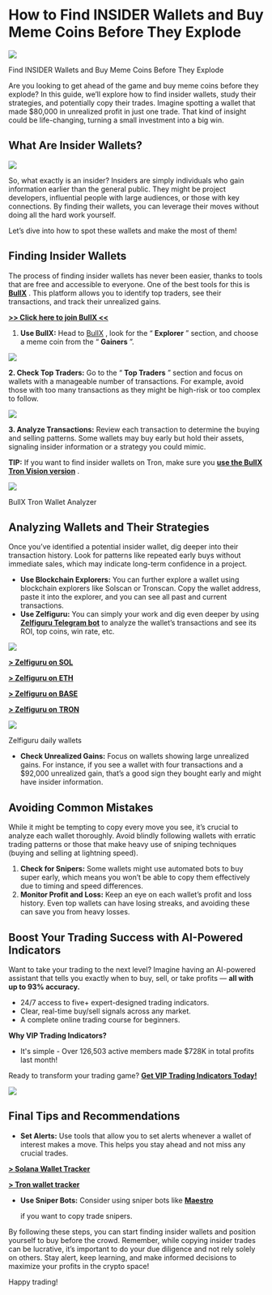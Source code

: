 # How to Find INSIDER Wallets and Buy Meme Coins Before They Explode

![](https://miro.medium.com/v2/1*IbTHN72smEEjJ9cSlgAm8Q.png)

Find INSIDER Wallets and Buy Meme Coins Before They Explode

Are you looking to get ahead of the game and buy meme coins before they explode? In this guide, we’ll explore how to find insider wallets, study their strategies, and potentially copy their trades. Imagine spotting a wallet that made $80,000 in unrealized profit in just one trade. That kind of insight could be life-changing, turning a small investment into a big win.

## What Are Insider Wallets?

![](https://miro.medium.com/v2/1*aIpp5wGGUQGgqDR4vuXFOA.png)

So, what exactly is an insider? Insiders are simply individuals who gain information earlier than the general public. They might be project developers, influential people with large audiences, or those with key connections. By finding their wallets, you can leverage their moves without doing all the hard work yourself.

Let’s dive into how to spot these wallets and make the most of them!

## Finding Insider Wallets

The process of finding insider wallets has never been easier, thanks to tools that are free and accessible to everyone. One of the best tools for this is
[**BullX**](https://t.me/BullxBetaBot)
. This platform allows you to identify top traders, see their transactions, and track their unrealized gains.

[**>> Click here to join BullX <<**](https://t.me/BullxBetaBot)

1. **Use BullX:**
   Head to
   [BullX](https://t.me/BullxBetaBot)
   , look for the “
   **Explorer**
   ” section, and choose a meme coin from the “
   **Gainers**
   ”.

![](https://miro.medium.com/v2/1*QNM-JmXdDvlEuMB8TYTz9A.png)

**2. Check Top Traders:**
Go to the “
**Top Traders**
” section and focus on wallets with a manageable number of transactions. For example, avoid those with too many transactions as they might be high-risk or too complex to follow.

![](https://miro.medium.com/v2/1*VhmeTUr21nrWRVxFB7OpYg.png)

**3. Analyze Transactions:**
Review each transaction to determine the buying and selling patterns. Some wallets may buy early but hold their assets, signaling insider information or a strategy you could mimic.

**TIP:**
If you want to find insider wallets on Tron, make sure you
[**use the BullX Tron Vision version**](https://tron.bullx.io/)
.

![](https://miro.medium.com/v2/1*COFpU5l-njLKLtaleoHwoA.png)

BullX Tron Wallet Analyzer

## Analyzing Wallets and Their Strategies

Once you’ve identified a potential insider wallet, dig deeper into their transaction history. Look for patterns like repeated early buys without immediate sales, which may indicate long-term confidence in a project.

* **Use Blockchain Explorers:**
  You can further explore a wallet using blockchain explorers like Solscan or Tronscan. Copy the wallet address, paste it into the explorer, and you can see all past and current transactions.
* **Use Zelfiguru:**
  You can simply your work and dig even deeper by using
  [**Zelfiguru Telegram bot**](https://t.me/zelfiguru_on_solana_bot?start=NjY4NjkwMzExOA==)
  to analyze the wallet’s transactions and see its ROI, top coins, win rate, etc.

![](https://miro.medium.com/v2/1*Qt7WxssMBAQk5YQne1IVuw.png)

[**> Zelfiguru on SOL**](https://t.me/zelfiguru_on_solana_bot?start=NjY4NjkwMzExOA==)

[**> Zelfiguru on ETH**](https://t.me/zelfiguru_on_eth_bot?start=NjY4NjkwMzExOA==)

[**> Zelfiguru on BASE**](https://t.me/zelfiguru_on_base_bot?start=NjY4NjkwMzExOA==)

[**> Zelfiguru on TRON**](https://t.me/zelfiguru_on_tron_bot?start=NjY4NjkwMzExOA==)

![](https://miro.medium.com/v2/1*jAxpupHumiMtKkJ3pNAcYQ.png)

Zelfiguru daily wallets

* **Check Unrealized Gains:**
  Focus on wallets showing large unrealized gains. For instance, if you see a wallet with four transactions and a $92,000 unrealized gain, that’s a good sign they bought early and might have insider information.

## Avoiding Common Mistakes

While it might be tempting to copy every move you see, it’s crucial to analyze each wallet thoroughly. Avoid blindly following wallets with erratic trading patterns or those that make heavy use of sniping techniques (buying and selling at lightning speed).

1. **Check for Snipers:**
   Some wallets might use automated bots to buy super early, which means you won’t be able to copy them effectively due to timing and speed differences.
2. **Monitor Profit and Loss:**
   Keep an eye on each wallet’s profit and loss history. Even top wallets can have losing streaks, and avoiding these can save you from heavy losses.

## Boost Your Trading Success with AI-Powered Indicators

Want to take your trading to the next level? Imagine having an AI-powered assistant that tells you exactly when to buy, sell, or take profits —
**all with up to 93% accuracy.**

* 24/7 access to five+ expert-designed trading indicators.
* Clear, real-time buy/sell signals across any market.
* A complete online trading course for beginners.

**Why VIP Trading Indicators?**

* It's simple - Over 126,503 active members made $728K in total profits last month!

Ready to transform your trading game?
[**Get VIP Trading Indicators Today!**](https://vipindicators.xyz)

![](https://vipindicators.xyz/3.png)

## Final Tips and Recommendations

* **Set Alerts:**
  Use tools that allow you to set alerts whenever a wallet of interest makes a move. This helps you stay ahead and not miss any crucial trades.

[**> Solana Wallet Tracker**](https://t.me/ray_azure_bot?start=ref_SDBQZS)

[**> Tron wallet tracker**](https://t.me/tron_wallet_tracker_bot)

* **Use Sniper Bots:**
  Consider using sniper bots like
  [**Maestro**](https://t.me/maestro?start=r-corokere)

  if you want to copy trade snipers.

By following these steps, you can start finding insider wallets and position yourself to buy before the crowd. Remember, while copying insider trades can be lucrative, it’s important to do your due diligence and not rely solely on others. Stay alert, keep learning, and make informed decisions to maximize your profits in the crypto space!

Happy trading!
